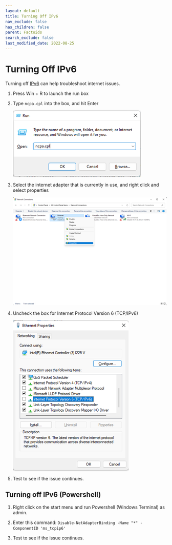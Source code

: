 ```yaml
---
layout: default
title: Turning Off IPv6
nav_exclude: false
has_children: false
parent: Factoids
search_exclude: false
last_modified_date: 2022-08-25
---
```


# Turning Off IPv6
Turning off [IPv6](/docs/learning/terms#ipv6) can help troubleshoot internet issues.

1. Press Win + R to launch the run box

2. Type `ncpa.cpl` into the box, and hit Enter

    ![ncpa.png](/assets/factoids/runNCPA.png)

3. Select the internet adapter that is currently in use, and right click and select properties

    ![InternetAdapter.png](/assets/factoids/internetAdapter.png)

4. Uncheck the box for Internet Protocol Version 6 (TCP/IPv6)

    ![internetProperties.png](/assets/factoids/internetProperties.png)
    
5. Test to see if the issue continues. 


## Turning off IPv6 (Powershell)
1. Right click on the start menu and run Powershell (Windows Terminal) as admin.

2. Enter this command: `Disable-NetAdapterBinding -Name "*" -ComponentID 'ms_tcpip6'`

3. Test to see if the issue continues.
